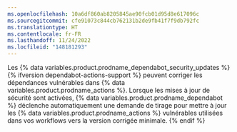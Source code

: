 ```yaml
---
ms.openlocfilehash: 10a6df860ab8205845ae90fcb01d95d8e617096c
ms.sourcegitcommit: cfe91073c844cb762131b2de9fb41f7f9db792fc
ms.translationtype: HT
ms.contentlocale: fr-FR
ms.lasthandoff: 11/24/2022
ms.locfileid: "148181293"
---
```

Les {% data variables.product.prodname_dependabot_security_updates %} {% ifversion dependabot-actions-support %} peuvent corriger les dépendances vulnérables dans {% data variables.product.prodname_actions %}. Lorsque les mises à jour de sécurité sont activées, {% data variables.product.prodname_dependabot %} déclenche automatiquement une demande de tirage pour mettre à jour les {% data variables.product.prodname_actions %} vulnérables utilisées dans vos workflows vers la version corrigée minimale. {% endif %}